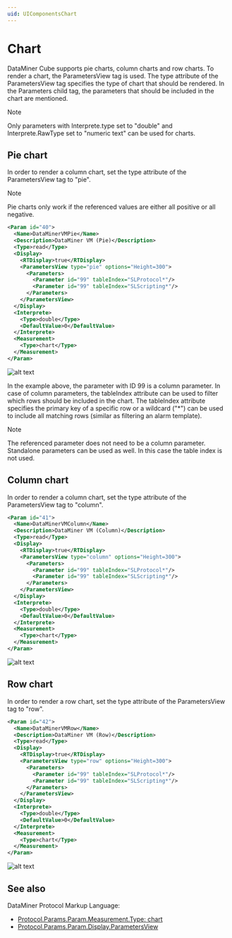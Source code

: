 ```yaml
---
uid: UIComponentsChart
---
```


# Chart

DataMiner Cube supports pie charts, column charts and row charts. To render a chart, the ParametersView tag is used. The type attribute of the ParametersView tag specifies the type of chart that should be rendered. In the Parameters child tag, the parameters that should be included in the chart are mentioned.

> [!NOTE]
> Only parameters with Interprete.type set to "double" and Interprete.RawType set to "numeric text" can be used for charts.

## Pie chart

In order to render a column chart, set the type attribute of the ParametersView tag to "pie".

> [!NOTE]
> Pie charts only work if the referenced values are either all positive or all negative.

```xml
<Param id="40">
  <Name>DataMinerVMPie</Name>
  <Description>DataMiner VM (Pie)</Description>
  <Type>read</Type>
  <Display>
    <RTDisplay>true</RTDisplay>
    <ParametersView type="pie" options="Height=300">
      <Parameters>
        <Parameter id="99" tableIndex="SLProtocol*"/>
        <Parameter id="99" tableIndex="SLScripting*"/>
      </Parameters>
    </ParametersView>
  </Display>
  <Interprete>
    <Type>double</Type>
    <DefaultValue>0</DefaultValue>
  </Interprete>
  <Measurement>
    <Type>chart</Type>
  </Measurement>
</Param>
```

![alt text](~/develop/images/uipiechart.png "DataMiner Cube Pie Chart UI Component")

In the example above, the parameter with ID 99 is a column parameter. In case of column parameters, the tableIndex attribute can be used to filter which rows should be included in the chart. The tableIndex attribute specifies the primary key of a specific row or a wildcard ("*") can be used to include all matching rows (similar as filtering an alarm template).

> [!NOTE]
> The referenced parameter does not need to be a column parameter. Standalone parameters can be used as well. In this case the table index is not used.

## Column chart

In order to render a column chart, set the type attribute of the ParametersView tag to "column".

```xml
<Param id="41">
  <Name>DataMinerVMColumn</Name>
  <Description>DataMiner VM (Column)</Description>
  <Type>read</Type>
  <Display>
    <RTDisplay>true</RTDisplay>
    <ParametersView type="column" options="Height=300">
      <Parameters>
        <Parameter id="99" tableIndex="SLProtocol*"/>
        <Parameter id="99" tableIndex="SLScripting*"/>
      </Parameters>
    </ParametersView>
  </Display>
  <Interprete>
    <Type>double</Type>
    <DefaultValue>0</DefaultValue>
  </Interprete>
  <Measurement>
    <Type>chart</Type>
  </Measurement>
</Param>
```

![alt text](~/develop/images/uicolumnchart.png "DataMiner Cube Column Chart UI Component")

## Row chart

In order to render a row chart, set the type attribute of the ParametersView tag to "row".

```xml
<Param id="42">
  <Name>DataMinerVMRow</Name>
  <Description>DataMiner VM (Row)</Description>
  <Type>read</Type>
  <Display>
    <RTDisplay>true</RTDisplay>
    <ParametersView type="row" options="Height=300">
      <Parameters>
        <Parameter id="99" tableIndex="SLProtocol*"/>
        <Parameter id="99" tableIndex="SLScripting*"/>
      </Parameters>
    </ParametersView>
  </Display>
  <Interprete>
    <Type>double</Type>
    <DefaultValue>0</DefaultValue>
  </Interprete>
  <Measurement>
    <Type>chart</Type>
  </Measurement>
</Param>
```

![alt text](~/develop/images/uirowchart.png "DataMiner Cube Row Chart UI Component")

## See also

DataMiner Protocol Markup Language:

- [Protocol.Params.Param.Measurement.Type: chart](xref:Protocol.Params.Param.Measurement.Type#chart)
- [Protocol.Params.Param.Display.ParametersView](xref:Protocol.Params.Param.Display.ParametersView)
